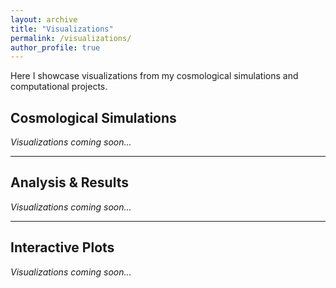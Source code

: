 ```yaml
---
layout: archive
title: "Visualizations"
permalink: /visualizations/
author_profile: true
---
```


Here I showcase visualizations from my cosmological simulations and computational projects.

## Cosmological Simulations

*Visualizations coming soon...*

---

## Analysis & Results

*Visualizations coming soon...*

---

## Interactive Plots

*Visualizations coming soon...*

